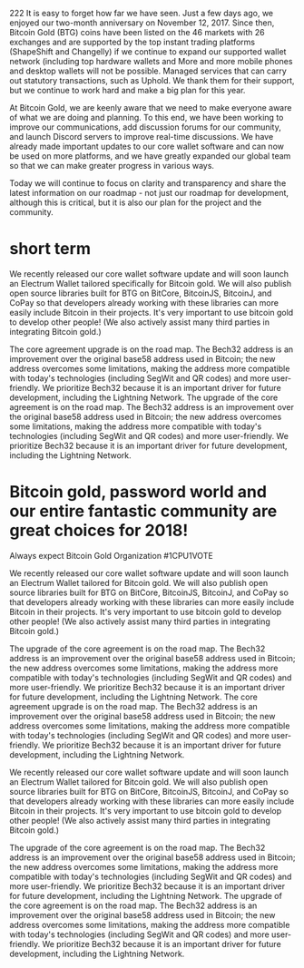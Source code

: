 222
It is easy to forget how far we have seen. Just a few days ago, we enjoyed our two-month anniversary on November 12, 2017. Since then, Bitcoin Gold (BTG) coins have been listed on the 46 markets with 26 exchanges and are supported by the top instant trading platforms (ShapeShift and Changelly) if we continue to expand our supported wallet network (including top hardware wallets and More and more mobile phones and desktop wallets will not be possible. Managed services that can carry out statutory transactions, such as Uphold. We thank them for their support, but we continue to work hard and make a big plan for this year.

At Bitcoin Gold, we are keenly aware that we need to make everyone aware of what we are doing and planning. To this end, we have been working to improve our communications, add discussion forums for our community, and launch Discord servers to improve real-time discussions. We have already made important updates to our core wallet software and can now be used on more platforms, and we have greatly expanded our global team so that we can make greater progress in various ways.

Today we will continue to focus on clarity and transparency and share the latest information on our roadmap - not just our roadmap for development, although this is critical, but it is also our plan for the project and the community.


# short term


We recently released our core wallet software update and will soon launch an Electrum Wallet tailored specifically for Bitcoin gold. We will also publish open source libraries built for BTG on BitCore, BitcoinJS, BitcoinJ, and CoPay so that developers already working with these libraries can more easily include Bitcoin in their projects. It's very important to use bitcoin gold to develop other people! (We also actively assist many third parties in integrating Bitcoin gold.)

The core agreement upgrade is on the road map. The Bech32 address is an improvement over the original base58 address used in Bitcoin; the new address overcomes some limitations, making the address more compatible with today's technologies (including SegWit and QR codes) and more user-friendly. We prioritize Bech32 because it is an important driver for future development, including the Lightning Network.
The upgrade of the core agreement is on the road map. The Bech32 address is an improvement over the original base58 address used in Bitcoin; the new address overcomes some limitations, making the address more compatible with today's technologies (including SegWit and QR codes) and more user-friendly. We prioritize Bech32 because it is an important driver for future development, including the Lightning Network.

# Bitcoin gold, password world and our entire fantastic community are great choices for 2018!
Always expect
Bitcoin Gold Organization
#1CPU1VOTE


We recently released our core wallet software update and will soon launch an Electrum Wallet tailored for Bitcoin gold. We will also publish open source libraries built for BTG on BitCore, BitcoinJS, BitcoinJ, and CoPay so that developers already working with these libraries can more easily include Bitcoin in their projects. It's very important to use bitcoin gold to develop other people! (We also actively assist many third parties in integrating Bitcoin gold.)

The upgrade of the core agreement is on the road map. The Bech32 address is an improvement over the original base58 address used in Bitcoin; the new address overcomes some limitations, making the address more compatible with today's technologies (including SegWit and QR codes) and more user-friendly. We prioritize Bech32 because it is an important driver for future development, including the Lightning Network.
The core agreement upgrade is on the road map. The Bech32 address is an improvement over the original base58 address used in Bitcoin; the new address overcomes some limitations, making the address more compatible with today's technologies (including SegWit and QR codes) and more user-friendly. We prioritize Bech32 because it is an important driver for future development, including the Lightning Network.


We recently released our core wallet software update and will soon launch an Electrum Wallet tailored for Bitcoin gold. We will also publish open source libraries built for BTG on BitCore, BitcoinJS, BitcoinJ, and CoPay so that developers already working with these libraries can more easily include Bitcoin in their projects. It's very important to use bitcoin gold to develop other people! (We also actively assist many third parties in integrating Bitcoin gold.)

The upgrade of the core agreement is on the road map. The Bech32 address is an improvement over the original base58 address used in Bitcoin; the new address overcomes some limitations, making the address more compatible with today's technologies (including SegWit and QR codes) and more user-friendly. We prioritize Bech32 because it is an important driver for future development, including the Lightning Network.
The upgrade of the core agreement is on the road map. The Bech32 address is an improvement over the original base58 address used in Bitcoin; the new address overcomes some limitations, making the address more compatible with today's technologies (including SegWit and QR codes) and more user-friendly. We prioritize Bech32 because it is an important driver for future development, including the Lightning Network.